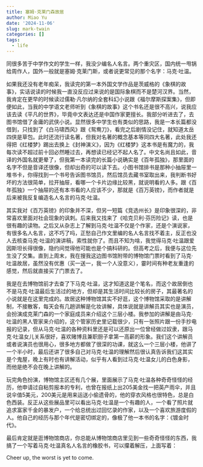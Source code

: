 ```yaml
---
title: 塞姆·克莱门森故居
author: Miao Yu
date: '2024-11-06'
slug: mark-twain
categories: []
tags:
  - life
---
```


同很多苦于中学作文的学生一样，我没少编名人名言。两个重灾区，国内统一甩锅给周作人，国外一般就是塞姆·克莱门斯，或者说更常见的那个名字：马克·吐温。

如果我还没有老年痴呆，我读完的第一本外国文学作品是茨威格的《象棋的故事》，实话说读的时候我一直没反应过来说的是国际象棋而不是楚河汉界。当然，我肯定在更早的时候读过儒勒·凡尔纳的全套科幻小说跟《福尔摩斯探案集》，但即便如此，当我的中学语文老师听到《象棋的故事》这个书名还是很不高兴，说我应该去读《平凡的世界》，毕竟中文表达还是中国作家更擅长。我部分听进去了，去图书馆借了金庸的武侠小说。显然很多中学生也有类似的思路，我是一本长篇都没借到，只找到了《白马啸西风》跟《鸳鸯刀》，看完之后剧情没记住，就知道太岳四侠是草包。此时还流行读名著，但我对名著的概念基本等同四大名著，此处我还得把《红楼梦》踢出去换上《封神演义》，因为《红楼梦》这本书是有魔力的，我每次读不超过前十回必然睡过去，再想读已经记不起人名了。中文名尚且如此，音译的外国名就更晕了，但我第一本读完的长篇小说确实是《百年孤独》，那里面的名字不但是音译还很像，但却出奇的可以读下去。小图书馆排书是那种小抽屉里一堆书卡，你得找到一个书号告诉图书馆员，然后馆员去藏书室取出来，我判断书好坏的方法很简单，拉开抽屉，看哪一个卡片边缘比较黑，就说明看的人多。跟《百年孤独》一个抽屉的还有本书看的人应该不少，那就是《百万英镑》，而作者就是后来被我反复编造名人名言的马克·吐温。

其实我对《百万英镑》的印象并不深，但另一短篇《竞选州长》是印象很深的，非常喜欢里面对社会现象的讽刺。后来我又找来了《哈克贝利·芬历险记》读，也是很有趣的读物。之后又从杂志上了解到马克·吐温不仅是个作家，还是个演说家，有很多名人名言，这不巧了吗，正愁自己作文里编的名人名言找不着主，反正也没人去核查马克·吐温的演讲稿，索性就你了。而且不知为啥，我觉得马克·吐温跟爱因斯坦长得很像，隐约间觉得他可能也是个搞科研的。但高考之后，我便与这位先生没了交集。直到上周末，我在搜我这边图书馆附带的博物馆门票时看到了马克·吐温故居，虽然没有优惠（买一送一，我一个人没意义），霎时间有种老友重逢的感觉，然后就直接买了门票去了。

我是在去博物馆前才去查了下马克·吐温，这才知道这是个笔名，而这个故居倒也不是马克·吐温最后生活过的地方，但却是其生活时间比较长的房子，其最著名的小说就是在这里完成的。故居这种博物馆其实不好逛，这个博物馆采取的是讲解制，不接散客，每天会有几趟讲解是化妆讲解，具体说就是讲解员其实也是演员，会扮演成克莱门森的一个家庭成员来介绍这个三层小楼。我参加的讲解是由马克·吐温的黑人管家来介绍的，这个管家历史里记载很少，只有一张照片跟一份手抄电报的记录，但从马克·吐温的各种资料里还是可以还原出一位曾经做过奴隶，跟马克·吐温女儿关系很好，喜欢赌博且兼职厨子拿第一高薪的形象。我们这个讲解员或者说演员也很用心，很多地方都做了很深的功课，就这么一个三层小楼，他讲了一个半小时，最后还讲了很多自己对马克·吐温的理解然后很认真告诉我们这其实是个鬼屋，晚上有时也有讲解活动，似乎有人看到过马克·吐温女儿的白色身影，而他是绝不会在晚上讲解的。

玩完角色扮演，博物馆主区还有几个展，里面展示了马克·吐温各种奇奇怪怪的经历，他申请过自粘剪报本的专利，也曾在报纸上出205美金找一把英产雨伞，并且说伞值5美元，200美元是用来运送小偷遗骨的，他的穿衣风格也很特色，总是白色西装。反正从这些展品里可以看出马克·吐温是一个有趣的人，一个看了照片就追求富家千金的暴发户，一个给总统出过回忆录的作家，以及一个喜欢旅游度假的人。他自己的经历与那个年代是密切绑定的，像极了他一本书的名字：《镀金时代》。

最后肯定就是逛博物馆商店，你总能从博物馆商店里见到一些奇奇怪怪的东西，我搞了一个写着马克·吐温真名人名言的橡胶书，可以攥着解压，上面写着：

Cheer up, the worst is yet to come.
